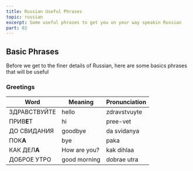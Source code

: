 ```yaml
---
title: Russian Useful Phrases
topic: russian
excerpt: Some useful phrases to get you on your way speakin Russian
part: 02
---
```


## Basic Phrases

Before we get to the finer details of Russian, here are some basics phrases that will be useful

### Greetings

| Word         | Meaning      | Pronunciation |
| ------------ | ------------ | ------------- |
| ЗДРАВСТВУЙТЕ | hello        | zdravstvuyte  |
| ПРИВ**Е**Т   | hi           | pree-vet      |
| ДО СВИДАНИЯ  | goodbye      | da svidanya   |
| ПОК**А**     | bye          | paka          |
| КАК ДЕЛ**А** | How are you? | kak dihlaa    |
| ДОБРОЕ УТРО  | good morning | dobrae utra   |
